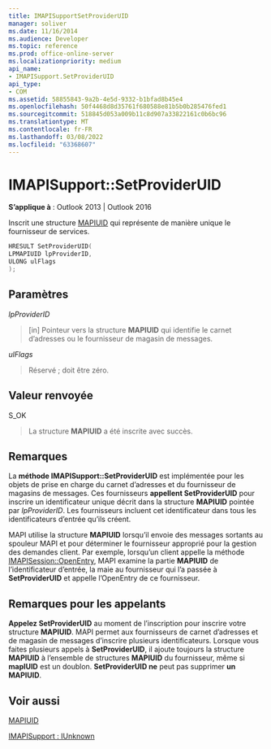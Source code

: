 ```yaml
---
title: IMAPISupportSetProviderUID
manager: soliver
ms.date: 11/16/2014
ms.audience: Developer
ms.topic: reference
ms.prod: office-online-server
ms.localizationpriority: medium
api_name:
- IMAPISupport.SetProviderUID
api_type:
- COM
ms.assetid: 58855843-9a2b-4e5d-9332-b1bfad8b45e4
ms.openlocfilehash: 50f4468d8d35761f680588e81b5b0b285476fed1
ms.sourcegitcommit: 518845d053a009b11c8d907a33822161c0b6bc96
ms.translationtype: MT
ms.contentlocale: fr-FR
ms.lasthandoff: 03/08/2022
ms.locfileid: "63368607"
---
```

# <a name="imapisupportsetprovideruid"></a>IMAPISupport::SetProviderUID

  
  
**S’applique à** : Outlook 2013 | Outlook 2016 
  
Inscrit une structure [MAPIUID](mapiuid.md) qui représente de manière unique le fournisseur de services. 
  
```cpp
HRESULT SetProviderUID(
LPMAPIUID lpProviderID,
ULONG ulFlags
);
```

## <a name="parameters"></a>Paramètres

 _lpProviderID_
  
> [in] Pointeur vers la structure **MAPIUID** qui identifie le carnet d’adresses ou le fournisseur de magasin de messages. 
    
 _ulFlags_
  
> Réservé ; doit être zéro.
    
## <a name="return-value"></a>Valeur renvoyée

S_OK 
  
> La structure **MAPIUID** a été inscrite avec succès. 
    
## <a name="remarks"></a>Remarques

La **méthode IMAPISupport::SetProviderUID** est implémentée pour les objets de prise en charge du carnet d’adresses et du fournisseur de magasins de messages. Ces fournisseurs **appellent SetProviderUID** pour inscrire un identificateur unique décrit dans la structure **MAPIUID** pointée par  _lpProviderID_. Les fournisseurs incluent cet identificateur dans tous les identificateurs d’entrée qu’ils créent. 
  
MAPI utilise la structure **MAPIUID** lorsqu’il envoie des messages sortants au spouleur MAPI et pour déterminer le fournisseur approprié pour la gestion des demandes client. Par exemple, lorsqu’un client appelle la méthode [IMAPISession::OpenEntry](imapisession-openentry.md), MAPI examine la partie **MAPIUID** de l’identificateur d’entrée, la maie au fournisseur qui l’a passée à **SetProviderUID** et appelle l’OpenEntry de ce fournisseur. 
  
## <a name="notes-to-callers"></a>Remarques pour les appelants

**Appelez SetProviderUID** au moment de l’inscription pour inscrire votre structure **MAPIUID**. MAPI permet aux fournisseurs de carnet d’adresses et de magasin de messages d’inscrire plusieurs identificateurs. Lorsque vous faites plusieurs appels à **SetProviderUID**, il ajoute toujours la structure **MAPIUID** à l’ensemble de structures **MAPIUID** du fournisseur, même si **mapIUID** est un doublon. **SetProviderUID ne** peut pas supprimer **un MAPIUID**. 
  
## <a name="see-also"></a>Voir aussi



[MAPIUID](mapiuid.md)
  
[IMAPISupport : IUnknown](imapisupportiunknown.md)

